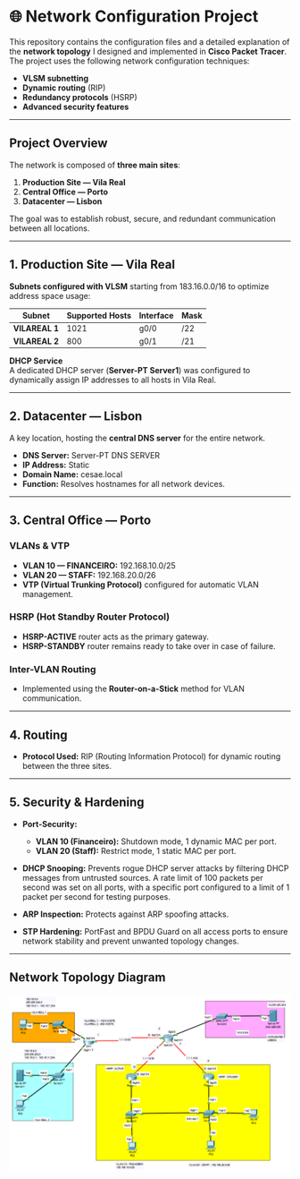 # 🌐 Network Configuration Project

This repository contains the configuration files and a detailed explanation of the **network topology** I designed and implemented in **Cisco Packet Tracer**.  
The project uses the following network configuration techniques:

- **VLSM subnetting**
- **Dynamic routing** (RIP)
- **Redundancy protocols** (HSRP)
- **Advanced security features**

---

## Project Overview

The network is composed of **three main sites**:

1. **Production Site — Vila Real**  
2. **Central Office — Porto**  
3. **Datacenter — Lisbon**  

The goal was to establish robust, secure, and redundant communication between all locations.

---

## 1. Production Site — Vila Real

 **Subnets configured with VLSM** starting from 183.16.0.0/16 to optimize address space usage:

| Subnet         | Supported Hosts | Interface | Mask |
|----------------|-----------------|-----------|------|
| **VILAREAL 1** | 1021            | g0/0      | /22  |
| **VILAREAL 2** | 800             | g0/1      | /21  |

**DHCP Service**  
A dedicated DHCP server (**Server-PT Server1**) was configured to dynamically assign IP addresses to all hosts in Vila Real.

---

## 2. Datacenter — Lisbon

A key location, hosting the **central DNS server** for the entire network.

- **DNS Server:** Server-PT DNS SERVER
- **IP Address:** Static
- **Domain Name:** cesae.local
- **Function:** Resolves hostnames for all network devices.

---

## 3. Central Office — Porto

### VLANs & VTP
- **VLAN 10 — FINANCEIRO:** 192.168.10.0/25  
- **VLAN 20 — STAFF:** 192.168.20.0/26  
- **VTP (Virtual Trunking Protocol)** configured for automatic VLAN management.

### HSRP (Hot Standby Router Protocol)
- **HSRP-ACTIVE** router acts as the primary gateway.
- **HSRP-STANDBY** router remains ready to take over in case of failure.

### Inter-VLAN Routing
- Implemented using the **Router-on-a-Stick** method for VLAN communication.

---

## 4. Routing

- **Protocol Used:** RIP (Routing Information Protocol) for dynamic routing between the three sites.

---

## 5. Security & Hardening

- **Port-Security:**  
  - **VLAN 10 (Financeiro):** Shutdown mode, 1 dynamic MAC per port.  
  - **VLAN 20 (Staff):** Restrict mode, 1 static MAC per port.  

- **DHCP Snooping:**  Prevents rogue DHCP server attacks by filtering DHCP messages from untrusted sources. 
A rate limit of 100 packets per second was set on all ports, with a specific port configured to a limit of 1 packet per second for testing purposes.  
- **ARP Inspection:** Protects against ARP spoofing attacks.  
- **STP Hardening:** PortFast and BPDU Guard on all access ports to ensure network stability and prevent unwanted topology changes.

---

## Network Topology Diagram

![Network Topology](images/network-topology.PNG)

